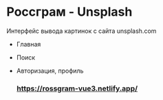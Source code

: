 # Россграм - Unsplash

Интерфейс вывода картинок с сайта unsplash.com

- Главная
- Поиск
- Авторизация, профиль

  ### https://rossgram-vue3.netlify.app/
